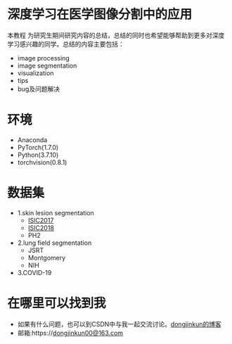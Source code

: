 # 深度学习在医学图像分割中的应用
本教程 为研究生期间研究内容的总结，总结的同时也希望能够帮助到更多对深度学习感兴趣的同学。总结的内容主要包括：
 - image processing
 - image segmentation
 - visualization
 - tips
 - bug及问题解决
# 环境
- Anaconda
- PyTorch(1.7.0)
- Python(3.7.10)
- torchvision(0.8.1)
# 数据集
- 1.skin lesion segmentation
  - [ISIC2017](https://challenge.isic-archive.com/data/#2017)
  - [ISIC2018](https://challenge.isic-archive.com/data/#2018)
  - PH2
- 2.lung field segmentation
  - JSRT
  - Montgomery
  - NIH
- 3.COVID-19
# 在哪里可以找到我
- 如果有什么问题，也可以到CSDN中与我一起交流讨论。[dongjinkun的博客](https://dongjinkun.blog.csdn.net/)
- 邮箱:https://dongjinkun00@163.com
 
